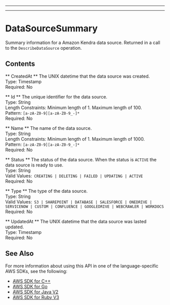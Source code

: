 --------

--------

# DataSourceSummary<a name="API_DataSourceSummary"></a>

Summary information for a Amazon Kendra data source\. Returned in a call to the `DescribeDataSource` operation\.

## Contents<a name="API_DataSourceSummary_Contents"></a>

 ** CreatedAt **   <a name="Kendra-Type-DataSourceSummary-CreatedAt"></a>
The UNIX datetime that the data source was created\.  
Type: Timestamp  
Required: No

 ** Id **   <a name="Kendra-Type-DataSourceSummary-Id"></a>
The unique identifier for the data source\.  
Type: String  
Length Constraints: Minimum length of 1\. Maximum length of 100\.  
Pattern: `[a-zA-Z0-9][a-zA-Z0-9_-]*`   
Required: No

 ** Name **   <a name="Kendra-Type-DataSourceSummary-Name"></a>
The name of the data source\.  
Type: String  
Length Constraints: Minimum length of 1\. Maximum length of 1000\.  
Pattern: `[a-zA-Z0-9][a-zA-Z0-9_-]*`   
Required: No

 ** Status **   <a name="Kendra-Type-DataSourceSummary-Status"></a>
The status of the data source\. When the status is `ACTIVE` the data source is ready to use\.  
Type: String  
Valid Values:` CREATING | DELETING | FAILED | UPDATING | ACTIVE`   
Required: No

 ** Type **   <a name="Kendra-Type-DataSourceSummary-Type"></a>
The type of the data source\.  
Type: String  
Valid Values:` S3 | SHAREPOINT | DATABASE | SALESFORCE | ONEDRIVE | SERVICENOW | CUSTOM | CONFLUENCE | GOOGLEDRIVE | WEBCRAWLER | WORKDOCS`   
Required: No

 ** UpdatedAt **   <a name="Kendra-Type-DataSourceSummary-UpdatedAt"></a>
The UNIX datetime that the data source was lasted updated\.   
Type: Timestamp  
Required: No

## See Also<a name="API_DataSourceSummary_SeeAlso"></a>

For more information about using this API in one of the language\-specific AWS SDKs, see the following:
+  [ AWS SDK for C\+\+](https://docs.aws.amazon.com/goto/SdkForCpp/kendra-2019-02-03/DataSourceSummary) 
+  [ AWS SDK for Go](https://docs.aws.amazon.com/goto/SdkForGoV1/kendra-2019-02-03/DataSourceSummary) 
+  [ AWS SDK for Java V2](https://docs.aws.amazon.com/goto/SdkForJavaV2/kendra-2019-02-03/DataSourceSummary) 
+  [ AWS SDK for Ruby V3](https://docs.aws.amazon.com/goto/SdkForRubyV3/kendra-2019-02-03/DataSourceSummary) 